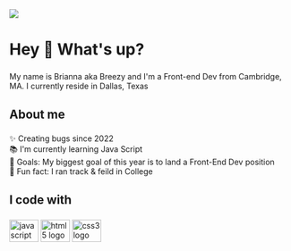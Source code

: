 
<img src="https://i.postimg.cc/50BGgxbQ/breezy-1.png"/>


<h1 align="left">Hey 👋 What's up?</h1>

###

<p align="left">My name is Brianna aka Breezy and I'm a  Front-end Dev from Cambridge, MA. I currently reside in Dallas, Texas</p>

###

<h2 align="left">About me</h2>

###

<p align="left">✨ Creating bugs since 2022 <br>📚 I'm currently learning Java Script <br>🎯 Goals: My biggest goal of this year is to land a Front-End Dev position<br>🎲 Fun fact: I ran track & feild in College</p>

###

<h2 align="left">I code with</h2>

###

<div align="left">
  <img src="https://cdn.jsdelivr.net/gh/devicons/devicon/icons/javascript/javascript-original.svg" height="40" width="52" alt="javascript logo"  />
  <img src="https://cdn.jsdelivr.net/gh/devicons/devicon/icons/html5/html5-original.svg"height="40" width="52" alt="html5 logo" />
   <img src="https://cdn.jsdelivr.net/gh/devicons/devicon/icons/css3/css3-original.svg" height="40" width="52" alt="css3 logo" />
  

</div>
